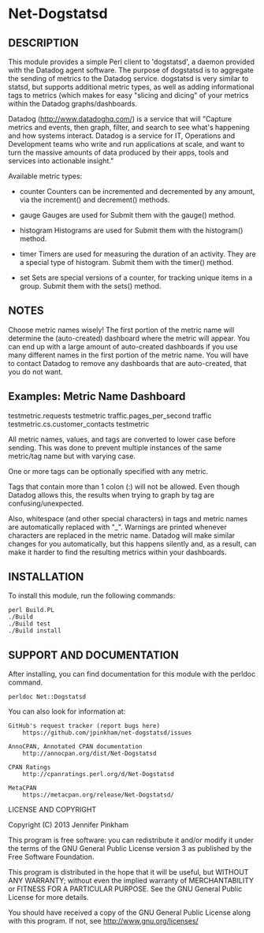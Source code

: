 Net-Dogstatsd
=============

DESCRIPTION
-----------
This module provides a simple Perl client to 'dogstatsd', a daemon provided with
the Datadog agent software. The purpose of dogstatsd is to aggregate the sending
of metrics to the Datadog service.  dogstatsd is very similar to statsd, but
supports additional metric types, as well as adding informational tags to
metrics (which makes for easy "slicing and dicing" of your metrics within the
Datadog graphs/dashboards.

Datadog (http://www.datadoghq.com/) is a service that will "Capture metrics and
events, then graph, filter, and search to see what's happening and how systems
interact. Datadog is a service for IT, Operations and Development teams who write
and run applications at scale, and want to turn the massive amounts of data
produced by their apps, tools and services into actionable insight."

Available metric types:

 * counter
Counters can be incremented and decremented by any amount, via the increment()
and decrement() methods.

 * gauge
Gauges are used for 
Submit them with the gauge() method.

 * histogram
Histograms are used for
Submit them with the histogram() method.

 * timer
Timers are used for measuring the duration of an activity. They are a special
type of histogram.
Submit them with the timer() method.

 * set
Sets are special versions of a counter, for tracking unique items in a group.
Submit them with the sets() method.


NOTES
-----
Choose metric names wisely! The first portion of the metric name will determine
the (auto-created) dashboard where the metric will appear. You can end up with
a large amount of auto-created dashboards if you use many different names in
the first portion of the metric name. You will have to contact Datadog to remove 
any dashboards that are auto-created, that you do not want.

Examples:
Metric Name                           Dashboard
------------------------------------------------------------------------------
testmetric.requests                   testmetric
traffic.pages_per_second              traffic
testmetric.cs.customer_contacts       testmetric


All metric names, values, and tags are converted to lower case before
sending. This was done to prevent multiple instances of the same metric/tag name
but with varying case. 

One or more tags can be optionally specified with any metric.

Tags that contain more than 1 colon (:) will not be allowed. Even though Datadog
allows this, the results when trying to graph by tag are confusing/unexpected.

Also, whitespace (and other special characters) in tags and metric names are
automatically replaced with "_". Warnings are printed whenever characters are
replaced in the metric name. Datadog will make similar changes for you
automatically, but this happens silently and, as a result, can make it harder to
find the resulting metrics within your dashboards.

INSTALLATION
------------

To install this module, run the following commands:

    perl Build.PL
    ./Build
    ./Build test
    ./Build install

SUPPORT AND DOCUMENTATION
-------------------------

After installing, you can find documentation for this module with the
perldoc command.

    perldoc Net::Dogstatsd

You can also look for information at:

    GitHub's request tracker (report bugs here)
        https://github.com/jpinkham/net-dogstatsd/issues

    AnnoCPAN, Annotated CPAN documentation
        http://annocpan.org/dist/Net-Dogstatsd

    CPAN Ratings
        http://cpanratings.perl.org/d/Net-Dogstatsd

    MetaCPAN
        https://metacpan.org/release/Net-Dogstatsd/


LICENSE AND COPYRIGHT

Copyright (C) 2013 Jennifer Pinkham

This program is free software: you can redistribute it and/or modify it under
the terms of the GNU General Public License version 3 as published by the Free
Software Foundation.

This program is distributed in the hope that it will be useful, but WITHOUT ANY
WARRANTY; without even the implied warranty of MERCHANTABILITY or FITNESS FOR A
PARTICULAR PURPOSE. See the GNU General Public License for more details.

You should have received a copy of the GNU General Public License along with
this program. If not, see http://www.gnu.org/licenses/

